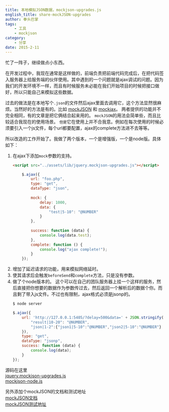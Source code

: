 ```yaml
---
title: 本地模拟JSON数据，mockjson-upgrades.js
english_title: share-mockJSON-upgrades
author: 拳头巴掌
tags: 
    - 工具
    - mockjson
category: 
    - 分享
date: 2015-2-11
---
```


忙了一阵子，继续做点小东西。   

在开发过程中，我现在通常是这样做的，前端负责把前端代码完成后，在把代码签入服务器上给服务端的伙伴使用。其中遇到的一个问题就是ajax调试的问题。因为我们的开发环境不一样，而且有时候服务未必能在我们开始项目的时候把接口做好，所以只能自己来模拟这些数据。    

过去的做法是在本地写个`.json`的文件然后ajax里面去调用它，这个方法显然很麻烦。当然好的方法是有的。比如 [mockJSON](https://github.com/mennovanslooten/mockJSON) 和 [mockjax](https://github.com/jakerella/jquery-mockjax)。 两者提供的功能并不完全相同，有的文章是把它俩结合起来用的。 `mockJSON`的用法会简单些，而且比较适合我现在的使用场景。 `但是`它在使用上并不合我意。例如在每次使用的时候必须要引入一个js文件，每个url都要配置，ajax的complete方法进不去等等。    

所以改造的工作开始了。我做了两个版本，一个是增强版，一个是node版。具体如下：
1. 在ajax下添加`mock`参数的支持。
    ```html
    <script src="../assets/lib/jquery.mockjson-upgrades.js"></script>
    ```
    ```js
        $.ajax({
            url: "foo.php",
            type: "get",
            dataType: "json",
        
            mock: {
                delay: 1000,
                data: {
                    "test|5-10": "@NUMBER"
                }
            },
        
            success: function (data) {
                console.log(data.test);
            },
            complete: function () {
                console.log("ajax complete!");
            }
        });
    ```
2. 增加了延迟请求的功能，用来模拟网络延时。
3. 使其请求后会触发`beforeSend`和`complete`方法，只是没有参数。
4. 做了个node版本的。
    这个可以在自己的团队服务器上挂一个这样的服务，然后直接把你想要的数据作为参数传过去，然后返回一个解析后的数据个你。而且剩了带入js文件。不过也有限制，ajax格式必须是jsonp的。
    ```js
    $ node server
    ```
    ```js
    $.ajax({
        url: 'http://127.0.0.1:5405/?delay=500&data=' + JSON.stringify({
            "result|10-20": "@NUMBER",
            "json|1-2":{"json1|5-10":"@NUMBER","json2|5-10":"@NUMBER"}
        }),
        type: "get",
        dataType: "jsonp",
        success: function (data) {
            console.log(data);
        }
    });
    ```
       
源码在这里   
<a href="https://github.com/worklinwu/mockjson-upgrades/blob/master/assets/lib/jquery.mockjson-upgrades.js" target="_blank">jquery.mockjson-upgrades.js</a>   
<a href="https://github.com/worklinwu/mockjson-upgrades/blob/master/nodejs-code/server.js" target="_blank">mockjson-node.js</a>
   
另外添加个mockJSON的文档和测试地址   
<a href="http://experiments.mennovanslooten.nl/2010/mockjson/" target="_blank">mockJSON文档</a>   
<a href="http://experiments.mennovanslooten.nl/2010/mockjson/tryit.html" target="_blank">mockJSON测试地址</a>